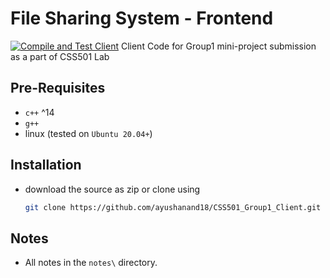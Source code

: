 # File Sharing System - Frontend

[![Compile and Test Client](https://github.com/ayushanand18/CSS501_Group1_Client/actions/workflows/c-cpp.yml/badge.svg)](https://github.com/ayushanand18/CSS501_Group1_Client/actions/workflows/c-cpp.yml)
Client Code for Group1 mini-project submission as a part of CSS501 Lab

## Pre-Requisites
* `c++` ^14
* `g++`
* linux (tested on `Ubuntu 20.04+`)

## Installation
* download the source as zip or clone using 
    ```sh
    git clone https://github.com/ayushanand18/CSS501_Group1_Client.git
    ```

## Notes
* All notes in the `notes\` directory.
